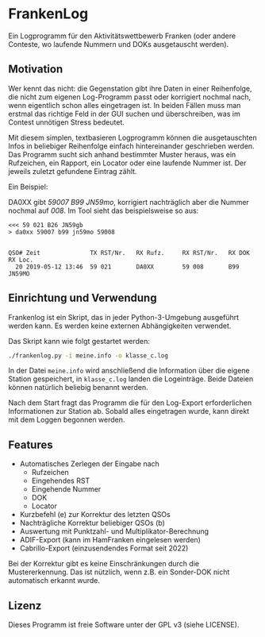 # FrankenLog

Ein Logprogramm für den Aktivitätswettbewerb Franken (oder andere Conteste, wo
laufende Nummern und DOKs ausgetauscht werden).

## Motivation

Wer kennt das nicht: die Gegenstation gibt ihre Daten in einer Reihenfolge, die
nicht zum eigenen Log-Programm passt oder korrigiert nochmal nach, wenn
eigentlich schon alles eingetragen ist. In beiden Fällen muss man erstmal das
richtige Feld in der GUI suchen und überschreiben, was im Contest unnötigen
Stress bedeutet.

Mit diesem simplen, textbasieren Logprogramm können die ausgetauschten Infos in
beliebiger Reihenfolge einfach hintereinander geschrieben werden. Das Programm
sucht sich anhand bestimmter Muster heraus, was ein Rufzeichen, ein Rapport,
ein Locator oder eine laufende Nummer ist. Der jeweils zuletzt gefundene
Eintrag zählt.

Ein Beispiel:

DA0XX gibt _59007 B99 JN59mo_, korrigiert nachträglich aber die Nummer nochmal auf _008_. Im Tool sieht das beispielsweise so aus:

```
<<< 59 021 B26 JN59gb
> da0xx 59007 b99 jn59mo 59008


QSO# Zeit              TX RST/Nr.   RX Rufz.     RX RST/Nr.   RX DOK  RX Loc. 
  20 2019-05-12 13:46  59 021       DA0XX        59 008       B99     JN59MO  
```

## Einrichtung und Verwendung

Frankenlog ist ein Skript, das in jeder Python-3-Umgebung ausgeführt werden
kann. Es werden keine externen Abhängigkeiten verwendet.

Das Skript kann wie folgt gestartet werden:

```sh
./frankenlog.py -i meine.info -o klasse_c.log
```

In der Datei `meine.info` wird anschließend die Information über die eigene
Station gespeichert, in `klasse_c.log` landen die Logeinträge. Beide Dateien
können natürlich beliebig benannt werden.

Nach dem Start fragt das Programm die für den Log-Export erforderlichen
Informationen zur Station ab. Sobald alles eingetragen wurde, kann direkt mit
dem Loggen begonnen werden.

## Features

- Automatisches Zerlegen der Eingabe nach
  - Rufzeichen
  - Eingehendes RST
  - Eingehende Nummer
  - DOK
  - Locator
- Kurzbefehl (e) zur Korrektur des letzten QSOs
- Nachträgliche Korrektur beliebiger QSOs (b)
- Auswertung mit Punktzahl- und Multiplikator-Berechnung
- ADIF-Export (kann im HamFranken eingelesen werden)
- Cabrillo-Export (einzusendendes Format seit 2022)

Bei der Korrektur gibt es keine Einschränkungen durch die Mustererkennung. Das
ist nützlich, wenn z.B. ein Sonder-DOK nicht automatisch erkannt wurde.

## Lizenz

Dieses Programm ist freie Software unter der GPL v3 (siehe LICENSE).
